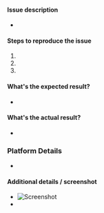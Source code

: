 #### Issue description
- 


#### Steps to reproduce the issue
1.
2.
3.


#### What's the expected result?
- 


#### What's the actual result?
- 


### Platform Details
- 


#### Additional details / screenshot
- ![Screenshot]()
- 

